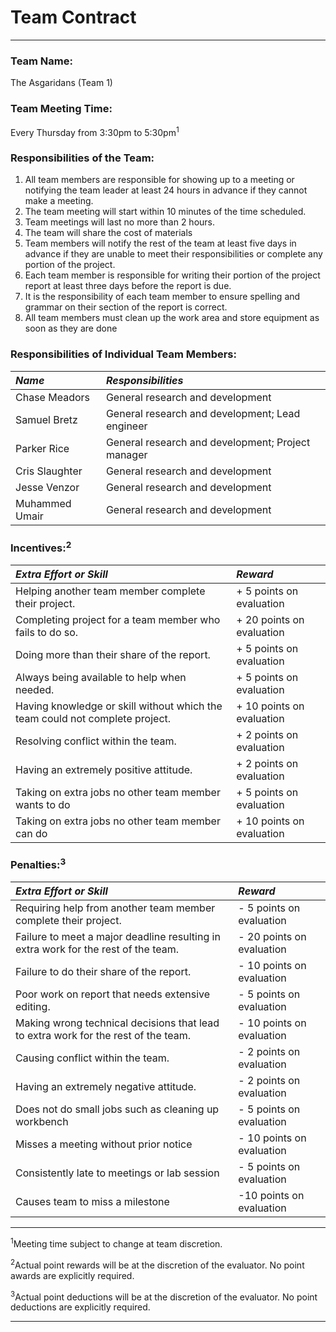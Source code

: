 # Team Contract #


---


### Team Name: ###
The Asgaridans (Team 1)

### Team Meeting Time: ###
Every Thursday from 3:30pm to 5:30pm<sup>1</sup>

### Responsibilities of the Team: ###
  1. All team members are responsible for showing up to a meeting or notifying the team leader at least 24 hours in advance if they cannot make a meeting.
  1. The team meeting will start within 10 minutes of the time scheduled.
  1. Team meetings will last no more than 2 hours.
  1. The team will share the cost of materials
  1. Team members will notify the rest of the team at least five days in advance if they are unable to meet their responsibilities or complete any portion of the project.
  1. Each team member is responsible for writing their portion of the project report at least three days before the report is due.
  1. It is the responsibility of each team member to ensure spelling and grammar on their section of the report is correct.
  1. All team members must clean up the work area and store equipment as soon as they are done

### Responsibilities of Individual Team Members: ###
|_Name_          |_Responsibilities_                                 |
|:---------------|:--------------------------------------------------|
|Chase Meadors |General research and development                 |
|Samuel Bretz  |General research and development; Lead engineer  |
|Parker Rice   |General research and development; Project manager|
|Cris Slaughter|General research and development                 |
|Jesse Venzor  |General research and development                 |
|Muhammed Umair|General research and development                 |

### Incentives:<sup>2</sup> ###
|_Extra Effort or Skill_|_Reward_|
|:----------------------|:-------|
|Helping another team member complete their project.|+ 5 points on evaluation|
|Completing project for a team member who fails to do so.|+ 20 points on evaluation|
|Doing more than their share of the report.|+ 5 points on evaluation|
|Always being available to help when needed.|+ 5 points on evaluation|
|Having knowledge or skill without which the team could not complete project.|+ 10 points on evaluation|
|Resolving conflict within the team.|+ 2 points on evaluation|
|Having an extremely positive attitude.|+ 2 points on evaluation|
|Taking on extra jobs no other team member wants to do|+ 5 points on evaluation|
|Taking on extra jobs no other team member can do|+ 10 points on evaluation|

### Penalties:<sup>3</sup> ###
|_Extra Effort or Skill_|_Reward_|
|:----------------------|:-------|
|Requiring help from another team member complete their project.|- 5 points on evaluation|
|Failure to meet a major deadline resulting in extra work for the rest of the team.|- 20 points on evaluation|
|Failure to do their share of the report.|- 10 points on evaluation|
|Poor work on report that needs extensive editing.|- 5 points on evaluation|
|Making wrong technical decisions that lead to extra work for the rest of the team.|- 10 points on evaluation|
|Causing conflict within the team.|- 2 points on evaluation|
|Having an extremely negative attitude.|- 2 points on evaluation|
|Does not do small jobs such as cleaning up workbench|- 5 points on evaluation|
|Misses a meeting without prior notice|- 10 points on evaluation|
|Consistently late to meetings or lab session|- 5 points on evaluation|
|Causes team to miss a milestone|-10 points on evaluation|


---

<sup>1</sup>Meeting time subject to change at team discretion.

<sup>2</sup>Actual point rewards will be at the discretion of the evaluator. No point awards are explicitly required.

<sup>3</sup>Actual point deductions will be at the discretion of the evaluator. No point deductions are explicitly required.

---
